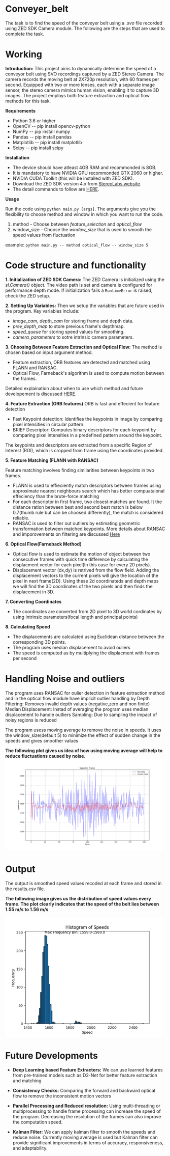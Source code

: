 # Conveyer_belt

The task is to find the speed of the conveyer belt using a _.svo_ file recorded using ZED SDK Camera module. The following are the steps that are used to complete the task.
# Working

**Introduction:** 
This project aims to dynamically determine the speed of a conveyor belt using SVO recordings captured by a ZED Stereo Camera. The camera records the moving belt at 2X720p resolution, with 60 frames per second. Equipped with two or more lenses, each with a separate image sensor, the stereo camera mimics human vision, enabling it to capture 3D images. The project employs both feature extraction and optical flow methods for this task.

**Requirements**
* Python 3.6 or higher
* OpenCV -- pip install opencv-python
* NumPy -- pip install numpy
* Pandas -- pip install pandas
* Matplotlib -- pip install matplotlib
* Scipy -- pip install scipy

**Installation**
* The device should have atleast 4GB RAM and recommonded is 8GB.
* It is mandatory to have NVIDIA GPU recommonded GTX 2060 or higher.
* NVIDIA CUDA Toolkit (this will be installed with ZED SDK).
* Download the ZED SDK version 4.x from [StereoLabs website](https://www.stereolabs.com/developers).
* The detail commands to follow are [HERE](./Descriptions/commands_to_install_ZED_SDK.md).

**Usage**

Run the code using `python main.py [args]`.
The arguments give you the flexibility to choose method and window in which you want to run the code.
1) method - Choose between _feature_selection_ and _optical_flow_
2) window_size - Choose the _window_size_ that is used to smooth the speed values from fluctuation

example: `python main.py -- method optical_flow -- window_size 5`

# Code structure and functionality

**1. Initialization of ZED SDK Camera:**
The ZED Camera is initialized using the _sl.Camera()_ object. The video path is set and camera is configured for 
performance depth mode. If initialization fails a `RuntimeError` is raised, check the ZED setup.

**2. Setting Up Variables:**
Then we setup the variables that are future used in the program. Key variables include:
* _image_cam,_ _depth_cam_ for storing frame and depth data.
* _prev_depth_map_ to store previous frame's depthmap.
* _speed_queue_ for storing speed values for smoothing.
* _camera_parameters_ to sotre intrinsic camera parameters.

**3. Choosing Between Feature Extraction and Optical Flow:**
The method is chosen based on input argument method. 
* Feature extraction, ORB features are detected and matched using FLANN and RANSAC. 
* Optical Flow, Farneback's algorithm is used to compute motion between the frames.

Detailed explaination about when to use which method and future developement is discussed [HERE](Descriptions/Choosing_method.md).

**4. Feature Extraction (ORB features)**
ORB is fast and effecient for feature detection
* Fast Keypoint detection: Identifies the keypoints in image by comparing pixel intensities in circular pattern.
* BRIEF Descriptor: Computes binary descriptors for each keypoint by comparing pixel intensities in a predefined pattern around the keypoint.

The keypoints and descriptors are extracted from a specific Region of Interest (ROI), which is cropped from frame using the coordinates provided.

**5. Feature Matching (FLANN with RANSAC)**

Feature matching involves finding similarities between keypoints in two frames. 

* FLANN is used to effieciently match descriptors between frames using approximate nearest neighbours search which has better compuataional effeciency than the brute-force matching
* For each descriptor in first frame, two closest matches are found. It the distance ration between best and second best match is below 0.7(thumb rule but can be choosed differently), the match is considered reliable.
* RANSAC is used to filter out outliers by estimating geometric transformation between matched keypoints. More details about RANSAC and imporovements on filtering are discussed [Here](Descriptions/Outlier_handling.md)


**6. Optical Flow(Farneback Method)**
* Optical flow is used to estimate the motion of object between two consecutive frames with quick time difference by calculating the displacment vector for each pixel(In this case for every 20 pixels).
* Displacement vector (dx,dy) is retrived from the flow field. Adding the displacement vectors to the current pixels will give the location of the pixel in next frame(2D). Using these 2d coordinateds and depth maps we will find the 3D coordinates of the two pixels and then finds the displacement in 3D.

**7. Converting Coordinates**

* The coordinates are converted from 2D pixel to 3D world cordinates by using Intrinsic parameters(focal length and principal points)

**8. Calculating Speed**

* The displacements are calculated using Euclidean distance between the corresponding 3D points.
* The program uses median displacement to avoid ouliers
* The speed is computed as by multiplying the displacment with frames per second

# Handling Noise and outliers

The program uses RANSAC for oulier detection in feature extraction method and in the optical flow module have implicit outlier handling by
Depth Filtering: Removes invalid depth values (negative,zero and non finite)
Median Displacement: Instad of averaging the program uses median displacement to handle outliers
Sampling: Due to sampling the impact of noisy regions is reduced

The program usess moving average to remove the noise in speeds. It uses the window_size(default 5) to minimize the effect of sudden change in the speeds and gives smoother values

**The following plot gives us idea of how using moving average will help to reduce fluctuations caused by noise.** 
![Raw speed vs Moving average speed](Plots/plot.png)

# Output
The output is smoothed speed values recoded at each frame and stored in the results.csv file.

**The following image gives us the distribution of speed values every frame. The plot clearly indicates that the speed of the belt lies between 1.55 m/s to 1.56 m/s**

![Distribution of speeds among frames](Plots/plot_hist_annotated.png)

# Future Developments

* **Deep Learning based Feature Extractors:** We can use learned features from pre-trained models such as D2-Net for better feature extraction and matching

* **Consistency Checks:** Comparing the forward and backward optical flow to remove the inconsistent motion vectors

* **Parallel Processing and Reduced resolution:** Using multi-threading or multiprocessing to handle frame processing can increase the speed of the program. Decreasing the resolution of the frames can also improve the computation speed.

* **Kalman Filter:** We can apply kalman filter to smooth the speeds and reduce noise. Currently moving average is used but Kalman filter can provide significant improvements in terms of accuracy, responsiveness, and adaptability.
